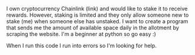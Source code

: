 I own cryptocurrency Chainlink (link) and would like to stake it to receive rewards.  However, staking is limited and they only allow someone new to stake (me) when someone else has unstaked.
I want to create a program that sends me the amount of available space daily in the allotment by scraping the website.  I'm a beginner at python so go easy :)

When I run this code I run into errors so I'm looking for help. 
